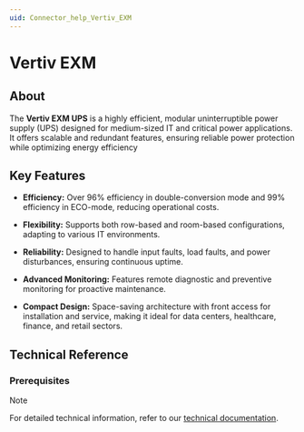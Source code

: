```yaml
---
uid: Connector_help_Vertiv_EXM
---
```


# Vertiv EXM

## About

The **Vertiv EXM UPS** is a highly efficient, modular uninterruptible power supply (UPS) designed for medium-sized IT and critical power applications. It offers scalable and redundant features, ensuring reliable power protection while optimizing energy efficiency

## Key Features

- **Efficiency:** Over 96% efficiency in double-conversion mode and 99% efficiency in ECO-mode, reducing operational costs.

- **Flexibility:** Supports both row-based and room-based configurations, adapting to various IT environments.

- **Reliability:** Designed to handle input faults, load faults, and power disturbances, ensuring continuous uptime.

- **Advanced Monitoring:** Features remote diagnostic and preventive monitoring for proactive maintenance.

- **Compact Design:** Space-saving architecture with front access for installation and service, making it ideal for data centers, healthcare, finance, and retail sectors.

## Technical Reference

### Prerequisites

> [!NOTE]
> For detailed technical information, refer to our [technical documentation](xref:Connector_help_Vertiv_EXM).
